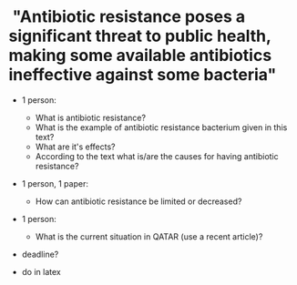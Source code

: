 #  "Antibiotic resistance poses a significant threat to public health, making some available antibiotics ineffective against some bacteria"

- 1 person:
	- What is antibiotic resistance?
	- What is the example of antibiotic resistance bacterium given in this text?
	- What are it's effects?
	- According to the text what is/are the causes for having antibiotic resistance?
- 1 person, 1 paper:
	- How can antibiotic resistance be limited or decreased?
- 1 person:
	- What is the current situation in QATAR (use a recent article)?

- deadline?
- do in latex